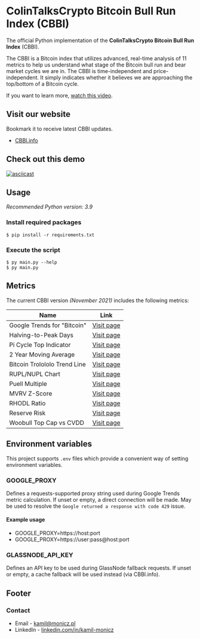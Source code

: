 # ColinTalksCrypto Bitcoin Bull Run Index (CBBI)

The official Python implementation of the **ColinTalksCrypto Bitcoin Bull Run Index** (CBBI).

The CBBI is a Bitcoin index that utilizes advanced, real-time analysis of 11 metrics to help us understand what stage of the Bitcoin bull run and bear market cycles we are in.
The CBBI is time-independent and price-independent.
It simply indicates whether it believes we are approaching the top/bottom of a Bitcoin cycle.

If you want to learn more, [watch this video](https://www.youtube.com/watch?v=bq7djf1n0j4).

## Visit our website

Bookmark it to receive latest CBBI updates.

- [CBBI.info](https://cbbi.info/)

## Check out this demo

[![asciicast](https://asciinema.org/a/6oYLls2F1nCz6Sv6KyMKLL0n7.svg)](https://asciinema.org/a/6oYLls2F1nCz6Sv6KyMKLL0n7)

## Usage

*Recommended Python version: 3.9*

### Install required packages

`$ pip install -r requirements.txt`

### Execute the script

`$ py main.py --help`  
`$ py main.py`

## Metrics

The current CBBI version *(November 2021)* includes the following metrics:

| Name | Link |
|---------------|------|
| Google Trends for "Bitcoin" | [Visit page](https://trends.google.com/trends/explore?date=today%205-y&q=bitcoin) |
| Halving-to-Peak Days | [Visit page](https://www.youtube.com/watch?v=oxR_0njPht8&t=290s) |
| Pi Cycle Top Indicator | [Visit page](https://www.lookintobitcoin.com/charts/pi-cycle-top-indicator/) |
| 2 Year Moving Average | [Visit page](https://www.lookintobitcoin.com/charts/bitcoin-investor-tool/) |
| Bitcoin Trolololo Trend Line | [Visit page](https://www.blockchaincenter.net/bitcoin-rainbow-chart/) |
| RUPL/NUPL Chart | [Visit page](https://www.lookintobitcoin.com/charts/relative-unrealized-profit--loss/) |
| Puell Multiple | [Visit page](https://www.lookintobitcoin.com/charts/puell-multiple/) |
| MVRV Z-Score | [Visit page](https://www.lookintobitcoin.com/charts/mvrv-zscore/) |
| RHODL Ratio | [Visit page](https://www.lookintobitcoin.com/charts/rhodl-ratio/) |
| Reserve Risk | [Visit page](https://www.lookintobitcoin.com/charts/reserve-risk/) |
| Woobull Top Cap vs CVDD | [Visit page](https://charts.woobull.com/bitcoin-price-models/) |

## Environment variables

This project supports `.env` files which provide a convenient way of setting environment variables.

### GOOGLE_PROXY

Defines a requests-supported proxy string used during Google Trends metric calculation.
If unset or empty, a direct connection will be made.
May be used to resolve the `Google returned a response with code 429` issue.

#### Example usage

* GOOGLE_PROXY=https://host:port
* GOOGLE_PROXY=https://user:pass@host:port

### GLASSNODE_API_KEY

Defines an API key to be used during GlassNode fallback requests.
If unset or empty, a cache fallback will be used instead (via CBBI.info).

## Footer

### Contact

* Email - [kamil@monicz.pl](mailto:kamil@monicz.pl)
* LinkedIn - [linkedin.com/in/kamil-monicz](https://www.linkedin.com/in/kamil-monicz/)

